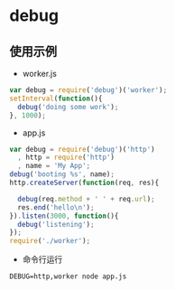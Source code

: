 # debug

## 使用示例

- worker.js

```javascript
var debug = require('debug')('worker');
setInterval(function(){
  debug('doing some work');
}, 1000);
```

- app.js

```javascript
var debug = require('debug')('http')
  , http = require('http')
  , name = 'My App';
debug('booting %s', name);
http.createServer(function(req, res){

  debug(req.method + ' ' + req.url);
  res.end('hello\n');
}).listen(3000, function(){
  debug('listening');
});
require('./worker');
```

- 命令行运行

```
DEBUG=http,worker node app.js
```
